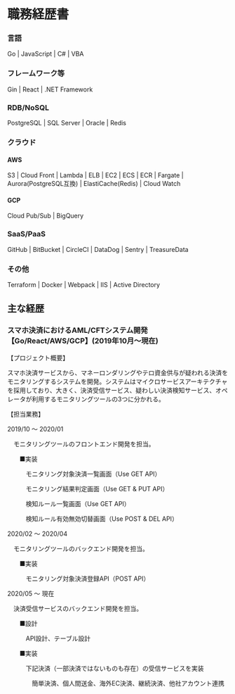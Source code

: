 # 職務経歴書

### 言語

Go | JavaScript | C# | VBA

### フレームワーク等

Gin | React | .NET Framework

### RDB/NoSQL

PostgreSQL | SQL Server | Oracle | Redis

### クラウド

#### AWS

S3 | Cloud Front | Lambda | ELB | EC2 | ECS | ECR | Fargate | Aurora(PostgreSQL互換) | ElastiCache(Redis) | Cloud Watch

#### GCP

Cloud Pub/Sub | BigQuery

### SaaS/PaaS

GitHub | BitBucket | CircleCI | DataDog | Sentry | TreasureData

### その他

Terraform | Docker | Webpack | IIS | Active Directory

## 主な経歴

### スマホ決済におけるAML/CFTシステム開発【Go/React/AWS/GCP】(2019年10月〜現在)

【プロジェクト概要】

スマホ決済サービスから、マネーロンダリングやテロ資金供与が疑われる決済をモニタリングするシステムを開発。システムはマイクロサービスアーキテクチャを採用しており、大きく、決済受信サービス、疑わしい決済検知サービス、オペレータが利用するモニタリングツールの3つに分かれる。

【担当業務】

2019/10 〜 2020/01

<span>　</span>モニタリングツールのフロントエンド開発を担当。

<span>　　</span>■実装

<span>　　　</span>モニタリング対象決済一覧画面（Use GET API）

<span>　　　</span>モニタリング結果判定画面（Use GET & PUT API）

<span>　　　</span>検知ルール一覧画面（Use GET API）

<span>　　　</span>検知ルール有効無効切替画面（Use POST & DEL API）

2020/02 〜 2020/04

<span>　</span>モニタリングツールのバックエンド開発を担当。

<span>　　</span>■実装

<span>　　　</span>モニタリング対象決済登録API（POST API）

2020/05 〜 現在

<span>　</span>決済受信サービスのバックエンド開発を担当。

<span>　　</span>■設計

<span>　　　</span>API設計、テーブル設計

<span>　　</span>■実装

<span>　　　</span>下記決済（一部決済ではないものも存在）の受信サービスを実装

<span>　　　　</span>簡単決済、個人間送金、海外EC決済、継続決済、他社アカウント連携
